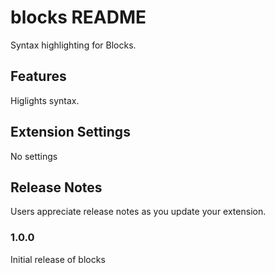 # blocks README

Syntax highlighting for Blocks.

## Features

Higlights syntax.

## Extension Settings

No settings

## Release Notes

Users appreciate release notes as you update your extension.

### 1.0.0

Initial release of blocks